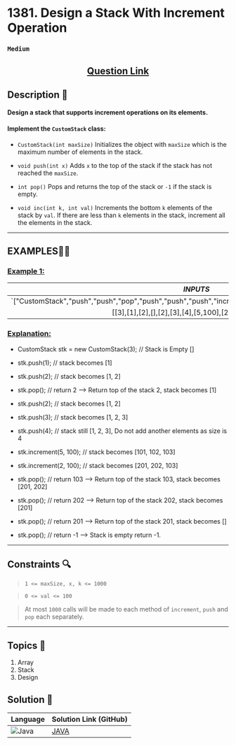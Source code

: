 # 1381. Design a Stack With Increment Operation

### `Medium`


<h2 align="center">
<a href="https://leetcode.com/problems/design-a-stack-with-increment-operation/description/?envType=daily-question&envId=2024-09-30"><strong>Question Link</strong></a>
</h2>


## Description 📑

#### Design a stack that supports increment operations on its elements.

#### Implement the `CustomStack` class:

- `CustomStack(int maxSize)` Initializes the object with `maxSize` which is the maximum number of elements in the stack.

- `void push(int x)` Adds `x` to the top of the stack if the stack has not reached the `maxSize`.

- `int pop()` Pops and returns the top of the stack or `-1` if the stack is empty.

- `void inc(int k, int val)` Increments the bottom `k` elements of the stack by `val`. If there are less than `k` elements in the stack, increment all the elements in the stack.

---

## **EXAMPLES**💫✨ </br>

<h3>

<ins>**Example 1**:</ins> </br>


| _INPUTS_ | _OUTPUT_ |
| :-----------: | :-----------: |
| `["CustomStack","push","push","pop","push","push","push","increment","increment","pop","pop","pop","pop"]
[[3],[1],[2],[],[2],[3],[4],[5,100],[2,100],[],[],[],[]]` | `[null,null,null,2,null,null,null,null,null,103,202,201,-1]` |

</h3>

<h3>
<ins>Explanation:</ins>
</h3>


- CustomStack stk = new CustomStack(3); // Stack is Empty []

- stk.push(1);                          // stack becomes [1]

- stk.push(2);                          // stack becomes [1, 2]

- stk.pop();                            // return 2 --> Return top of the stack 2, stack becomes [1]

- stk.push(2);                          // stack becomes [1, 2]

- stk.push(3);                          // stack becomes [1, 2, 3]

- stk.push(4);                          // stack still [1, 2, 3], Do not add another elements as size is 4

- stk.increment(5, 100);                // stack becomes [101, 102, 103]

- stk.increment(2, 100);                // stack becomes [201, 202, 103]

- stk.pop();                            // return 103 --> Return top of the stack 103, stack becomes [201, 202]

- stk.pop();                            // return 202 --> Return top of the stack 202, stack becomes [201]

- stk.pop();                            // return 201 --> Return top of the stack 201, stack becomes []

- stk.pop();                            // return -1 --> Stack is empty return -1.



___

## Constraints 🔍

> `1 <= maxSize, x, k <= 1000`</br>

> `0 <= val <= 100` <br>

> At most `1000` calls will be made to each method of `increment`, `push` and `pop` each separately.

___

## Topics 📝

1. Array
2. Stack
3. Design


## Solution 📃

|  Language   |  Solution Link (GitHub) |
| ------------- | ------------- |
|  ![Java](https://img.shields.io/badge/java-%23ED8B00.svg?style=flat&logo=openjdk&logoColor=white)  | [JAVA]() |
